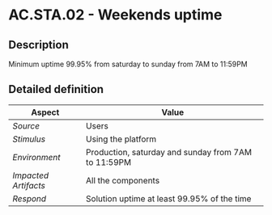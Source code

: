 # AC.STA.02 - Weekends uptime

## Description

Minimum uptime 99.95% from saturday to sunday from 7AM to 11:59PM

## Detailed definition

| Aspect   | Value           |
| -------- | --------------- |
| *Source* | Users |
| *Stimulus* | Using the platform |
| *Environment* | Production, saturday and sunday from 7AM to 11:59PM |
| *Impacted Artifacts* | All the components |
| *Respond* | Solution uptime at least 99.95% of the time |